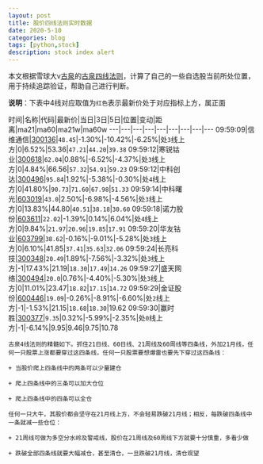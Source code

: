 ```yaml
---
layout: post
title: 股价四线法则实时数据
date: 2020-5-10
categories: blog
tags: [python,stock]
description: stock index alert
---
```



本文根据雪球大v[古泉](https://xueqiu.com/u/7148646888)的[古泉四线法则](https://xueqiu.com/7148646888/130498192)，计算了自己的一些自选股当前所处位置，用于持续追踪验证，帮助自己进行判断。

**说明**：下表中4线对应取值为`红色`表示最新价处于对应指标上方，属正面

时间|名称|代码|最新价|当日|3日|5日|位置|变动|距离|ma21|ma60|ma21w|ma60w
---|---|---|---|---|---|---|---|---
09:59:09|信维通信|[300136](https://xueqiu.com/S/SZ300136)|`48.45`|-1.30%|-10.42%|-6.25%|处`3`线上方|0|6.52%|53.36|`47.21`|`44.20`|`39.38`
09:59:12|寒锐钴业|[300618](https://xueqiu.com/S/SZ300618)|`62.04`|0.88%|-6.52%|-4.37%|处`3`线上方|0|4.84%|66.56|`57.32`|`54.91`|`59.23`
09:59:12|中科创达|[300496](https://xueqiu.com/S/SZ300496)|`95.84`|1.92%|-5.38%|-0.30%|处`4`线上方|0|41.80%|`90.73`|`71.60`|`67.98`|`51.33`
09:59:14|中科曙光|[603019](https://xueqiu.com/S/SH603019)|`43.0`|2.50%|-6.98%|-4.56%|处`3`线上方|0|13.83%|44.80|`40.51`|`38.18`|`30.60`
09:59:18|诺力股份|[603611](https://xueqiu.com/S/SH603611)|`22.02`|-1.39%|0.14%|6.04%|处`4`线上方|0|9.84%|`21.97`|`20.96`|`19.85`|`17.91`
09:59:20|华友钴业|[603799](https://xueqiu.com/S/SH603799)|`38.62`|-0.16%|-9.01%|-5.28%|处`3`线上方|0|6.10%|41.85|`37.41`|`35.63`|`32.06`
09:59:24|长亮科技|[300348](https://xueqiu.com/S/SZ300348)|`20.49`|1.89%|-7.56%|-3.32%|处`3`线上方|-1|17.43%|21.19|`18.30`|`17.49`|`14.26`
09:59:27|盛天网络|[300494](https://xueqiu.com/S/SZ300494)|`20.0`|0.76%|-4.40%|-5.30%|处`3`线上方|0|11.01%|23.47|`18.82`|`17.15`|`14.72`
09:59:29|金证股份|[600446](https://xueqiu.com/S/SH600446)|`19.09`|-0.26%|-8.91%|-6.60%|处`2`线上方|-1|-1.53%|21.15|`18.68`|`18.30`|19.62
09:59:30|赢时胜|[300377](https://xueqiu.com/S/SZ300377)|`9.35`|0.32%|-5.99%|-2.35%|处`0`线上方|-1|-6.14%|9.95|9.46|9.75|10.78

```
古泉4线法则的精髓如下。抓住21日线、60日线、21周线及60周线等四条线，外加21月线，任何一只股票上涨都要穿过这四条线，任何一只股票要想爆雷也要先下穿过这四条线：

+ 当股价爬上四条线中的两条可以少量建仓

+ 爬上四条线中的三条可以加大仓位

+ 爬上四条线中的四条可以全仓

任何一只大牛，其股价都会坚守在21月线上方，不会轻易跌破21月线；相反，每跌破四条线中一条就减一些仓位：

+ 21周线可做为多空分水岭及警戒线，股价在21周线及60周线下方就要十分慎重，多看少做

+ 跌破全部四条线就要大幅减仓，甚至清仓，一旦跌破21月线，清仓观望
```